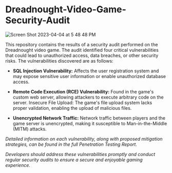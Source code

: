 # Dreadnought-Video-Game-Security-Audit

![Screen Shot 2023-04-04 at 5 48 48 PM](https://user-images.githubusercontent.com/83922342/229946668-8178d548-d715-4b31-bd69-49ca013036ea.png)

This repository contains the results of a security audit performed on the Dreadnought video game. The audit identified four critical vulnerabilities that could lead to unauthorized access, data breaches, or other security risks. The vulnerabilities discovered are as follows:

* **SQL Injection Vulnerability:** Affects the user registration system and may expose sensitive user information or enable unauthorized database access.

* **Remote Code Execution (RCE) Vulnerability:** Found in the game's custom web server, allowing attackers to execute arbitrary code on the server.
Insecure File Upload: The game's file upload system lacks proper validation, enabling the upload of malicious files.

* **Unencrypted Network Traffic:** Network traffic between players and the game server is unencrypted, making it susceptible to Man-in-the-Middle (MITM) attacks.


*Detailed information on each vulnerability, along with proposed mitigation strategies, can be found in the full Penetration Testing Report.*

*Developers should address these vulnerabilities promptly and conduct regular security audits to ensure a secure and enjoyable gaming experience.*
